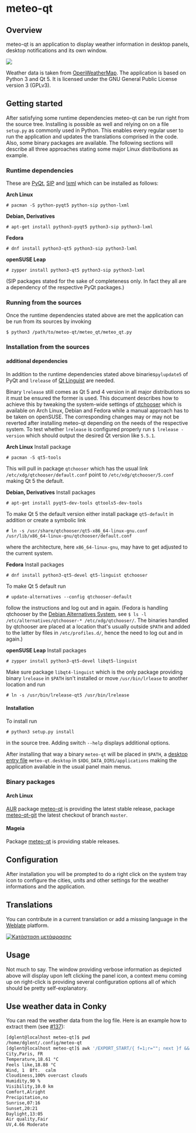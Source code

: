 # meteo-qt

## Overview

meteo-qt is an application to display weather information in desktop panels, desktop notifications
and its own window.

![](https://raw.github.com/dglent/meteo-qt/master/meteo-qt.png)

Weather data is taken from [OpenWeatherMap](http://openweathermap.org/). The application is based on
Python 3 and Qt 5. It is licensed under the GNU General Public License version 3 (GPLv3).

## Getting started

After satisfying some runtime dependencies meteo-qt can be run right from the source tree. Installing
is possible as well and relying on on a file `setup.py` as commonly used in Python. This enables
every regular user to run the application and updates the translations comprised in the code. Also,
some binary packages are available.
The following sections will describe all three approaches stating some major Linux distributions as
example.

### Runtime dependencies

These are [PyQt](https://www.riverbankcomputing.com/software/pyqt),
[SIP](https://riverbankcomputing.com/software/sip) and [lxml](http://lxml.de) which can be installed
as follows:

**Arch Linux**
```
# pacman -S python-pyqt5 python-sip python-lxml
```
**Debian, Derivatives**
```
# apt-get install python3-pyqt5 python3-sip python3-lxml
```
**Fedora**
```
# dnf install python3-qt5 python3-sip python3-lxml
```
**openSUSE Leap**
```
# zypper install python3-qt5 python3-sip python3-lxml
```

(SIP packages stated for the sake of completeness only. In fact they all are a dependency of the
respective PyQt packages.)

### Running from the sources

Once the runtime dependencies stated above are met the application can be run from its sources
by invoking
```
$ python3 /path/to/meteo-qt/meteo_qt/meteo_qt.py
```

### Installation from the sources

#### additional dependencies

In addition to the runtime dependencies stated above binaries`pylupdate5` of PyQt and `lrelease` of
[Qt Linguist](http://doc.qt.io/qt-5/qtlinguist-index.html) are needed.

Binary `lrelease` still comes as Qt 5 and 4 version in all major distributions so it must be ensured
the former is used.
This document describes how to achieve this by tweaking the system-wide settings of
[qtchooser](http://code.qt.io/cgit/qt/qtchooser.git/) which is available on Arch Linux, Debian and
Fedora while a manual approach has to be taken on openSUSE. The corresponding changes may or may not
be reverted after installing meteo-qt depending on the needs of the respective system.
To test whether `lrelease` is configured properly run `$ lrelease -version` which should output the
desired Qt version like `5.5.1`.

**Arch Linux**
Install package
```
# pacman -S qt5-tools
```
This will pull in package `qtchooser` which has the usual link `/etc/xdg/qtchooser/default.conf` point to
`/etc/xdg/qtchooser/5.conf` making Qt 5 the default.

**Debian, Derivatives**
Install packages
```
# apt-get install pyqt5-dev-tools qttools5-dev-tools
```
To make Qt 5 the default version either install package `qt5-default` in addition or create a symbolic
link
```
# ln -s /usr/share/qtchooser/qt5-x86_64-linux-gnu.conf /usr/lib/x86_64-linux-gnu/qtchooser/default.conf
```
where the architecture, here `x86_64-linux-gnu`, may have to get adjusted to the current system.

**Fedora**
Install packages
```
# dnf install python3-qt5-devel qt5-linguist qtchooser
```
To make Qt 5 default run
```
# update-alternatives --config qtchooser-default
```
follow the instructions and log out and in again.
(Fedora is handling qtchooser by the [Debian Alternatives System](https://wiki.debian.org/DebianAlternatives),
see `$ ls -l /etc/alternatives/qtchooser-* /etc/xdg/qtchooser/`. The binaries handled by qtchooser are
placed at a location that's usually outside `$PATH` and added to the latter by files in `/etc/profiles.d/`,
hence the need to log out and in again.)

**openSUSE Leap**
Install packages
```
# zypper install python3-qt5-devel libqt5-linguist
```
Make sure package `libqt4-linguist` which is the only package providing binary `lrelease` in `$PATH` isn't installed
or move `/usr/bin/lrlease` to another location and run
```
# ln -s /usr/bin/lrelease-qt5 /usr/bin/lrelease
```

#### Installation

To install run
```
# python3 setup.py install
```
in the source tree. Adding switch `--help` displays additional options.

After installing that way a binary `meteo-qt` will be placed in `$PATH`, a
[desktop entry file](https://www.freedesktop.org/wiki/Specifications/desktop-entry-spec/) `meteo-qt.desktop`
in `$XDG_DATA_DIRS/applications` making the application available in the usual panel main menus.

### Binary packages

#### Arch Linux

[AUR](https://aur.archlinux.org) package [meteo-qt](https://aur.archlinux.org/packages/meteo-qt/) is providing the
latest stable release, package [meteo-qt-git](https://aur.archlinux.org/packages/meteo-qt-git/) the latest checkout
of branch `master`.

#### Mageia

Package [meteo-qt](http://madb.mageia.org/package/show/name/meteo-qt/) is providing stable releases.


## Configuration

After installation you will be prompted to do a right click on the system tray icon to configure the cities, units and other settings for the weather informations and the application.

## Translations

You can contribute in a current translation or add a missing language in the [Weblate](https://translate.lxqt-project.org/projects/dglent/meteo-qt/) platform.  

<a href="https://translate.lxqt-project.org/engage/dglent/?utm_source=widget">
<img src="https://translate.lxqt-project.org/widgets/dglent/-/meteo-qt/287x66-black.png" alt="Kaτάσταση μετάφρασης" />
</a>

## Usage

Not much to say. The window providing verbose information as depicted above will display upon left
clicking the panel icon, a context menu coming up on right-click is providing several configuration
options all of which should be pretty self-explanatory.

## Use weather data in Conky
You can read the weather data from the log file.
Here is an example how to extract them (see [#137](https://github.com/dglent/meteo-qt/issues/137)):

```Bash
[dglent@localhost meteo-qt]$ pwd
/home/dglent/.config/meteo-qt
[dglent@localhost meteo-qt]$ awk '/EXPORT_START/{ f=1;r=""; next }f && /EXPORT_END/{f=0} f{ r=(r=="")? $0: r RS $0 }END{ print r }' meteo-qt.log
City,Paris, FR
Temperature,18.61 °C
Feels like,18.88 °C
Wind, 1  Bft.  calm
Cloudiness,100% overcast clouds
Humidity,90 %
Visibility,10.0 km
Comfort,Alright
Precipitation,no  
Sunrise,07:16
Sunset,20:21
Daylight,13:05
Air quality,Fair
UV,4.66 Moderate
```
